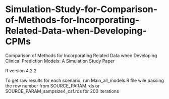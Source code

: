 # Simulation-Study-for-Comparison-of-Methods-for-Incorporating-Related-Data-when-Developing-CPMs
Comparison of Methods for Incorporating Related Data when Developing Clinical Prediction Models: A Simulation Study Paper

R version 4.2.2


To get raw results for each scenario, run Main_all_models.R file wile passing the row number from SOURCE_PARAM.rds or SOURCE_PARAM_sampsize4_csf.rds for 200 iterations
